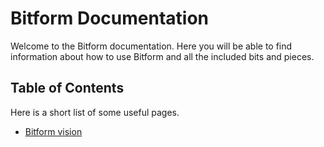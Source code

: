 # Bitform Documentation

Welcome to the Bitform documentation.
Here you will be able to find information about how to use Bitform and all the included bits and pieces.

## Table of Contents
Here is a short list of some useful pages.

 * [Bitform vision](vision.md)
